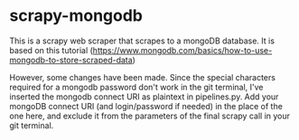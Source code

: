 # scrapy-mongodb

This is a scrapy web scraper that scrapes to a mongoDB database. 
It is based on this tutorial (https://www.mongodb.com/basics/how-to-use-mongodb-to-store-scraped-data)

However, some changes have been made. Since the special characters required for a mongodb password don't work in the git terminal, I've inserted the mongodb connect URI as plaintext in pipelines.py. Add your mongoDB connect URI (and login/password if needed) in the place of the one here, and exclude it from the parameters of the final scrapy call in your git terminal.
